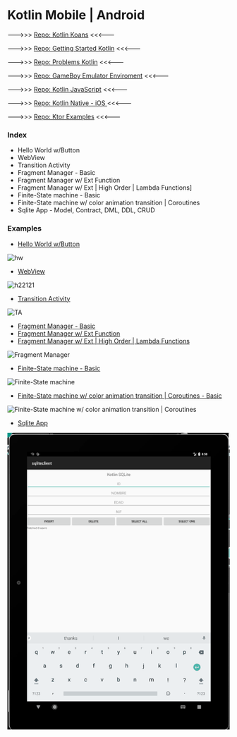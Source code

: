# Kotlin Mobile | Android 

--->>>  [Repo: Kotlin Koans](https://github.com/vicboma1/Kotlin-koans)   <<<---

--->>>  [Repo: Getting Started Kotlin](https://github.com/vicboma1/GettingStartedKotlin)   <<<---

--->>>   [Repo: Problems Kotlin](https://github.com/vicboma1/Kotlin-Examples-Problems/blob/master/README.md)   <<<---

--->>>   [Repo: GameBoy Emulator Enviroment](https://github.com/vicboma1/GameBoyEmulatorEnvironment)   <<<---

--->>> [Repo: Kotlin JavaScript](https://github.com/vicboma1/kotlinJavaScript)  <<<---

--->>> [Repo: Kotlin Native - iOS ](https://github.com/vicboma1/Kotlin-Native-iOS)  <<<---

--->>> [Repo: Ktor Examples](https://github.com/vicboma1/ktor-API-examples)  <<<---


### Index 

* Hello World w/Button
* WebView
* Transition Activity
* Fragment Manager - Basic
* Fragment Manager w/ Ext Function
* Fragment Manager w/ Ext | High Order | Lambda Functions]
* Finite-State machine - Basic 
* Finite-State machine w/ color animation transition  | Coroutines 
* Sqlite App - Model, Contract, DML, DDL, CRUD


### Examples

* [Hello World w/Button](https://github.com/vicboma1/KotlinMobilePoC_MasterUV2018/tree/master/MyApplication0)

![hw](https://raw.githubusercontent.com/vicboma1/KotlinMobilePoC_MasterUV2018/master/Assets/ex0.gif)

* [WebView](https://github.com/vicboma1/KotlinMobilePoC_MasterUV2018/tree/master/MyApplication9)
  
![h22121](https://raw.githubusercontent.com/vicboma1/KotlinMobilePoC_MasterUV2018/master/Assets/webView.gif)

* [Transition Activity](https://github.com/vicboma1/KotlinMobilePoC_MasterUV2018/tree/master/MyApplication1)

![TA](https://raw.githubusercontent.com/vicboma1/KotlinMobilePoC_MasterUV2018/master/Assets/ex01.gif)

* [Fragment Manager - Basic](https://github.com/vicboma1/KotlinMobilePoC_MasterUV2018/tree/master/MyApplication5)
* [Fragment Manager w/ Ext Function](https://github.com/vicboma1/KotlinMobilePoC_MasterUV2018/tree/master/MyApplication5Ext)
* [Fragment Manager w/ Ext | High Order | Lambda Functions](https://github.com/vicboma1/KotlinMobilePoC_MasterUV2018/tree/master/MyApplication5H)

![Fragment Manager](https://raw.githubusercontent.com/vicboma1/KotlinMobilePoC_MasterUV2018/master/Assets/ex1.gif)


* [Finite-State machine - Basic ](https://github.com/vicboma1/KotlinMobilePoC_MasterUV2018/tree/master/MyApplication7)

![Finite-State machine](https://raw.githubusercontent.com/vicboma1/KotlinMobilePoC_MasterUV2018/master/Assets/ex2.gif)

* [Finite-State machine w/ color animation transition | Coroutines - Basic ](https://github.com/vicboma1/KotlinMobilePoC_MasterUV2018/tree/master/MyApplication8)

![Finite-State machine w/ color animation transition  | Coroutines ](https://raw.githubusercontent.com/vicboma1/KotlinMobilePoC_MasterUV2018/master/Assets/ex8.gif)

* [Sqlite App](https://github.com/vicboma1/Kotlin-Android-Sqlite)

![sqlite](https://github.com/vicboma1/Kotlin-Android-Sqlite/raw/master/assets/kotlinAndroidSqlite.gif)





















```

```
